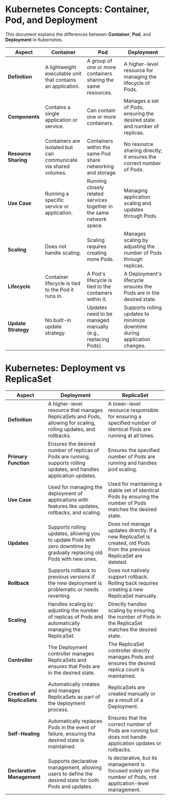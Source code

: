 # Kubernetes Concepts: Container, Pod, and Deployment

This document explains the differences between **Container**, **Pod**, and **Deployment** in Kubernetes.

| **Aspect**              | **Container**                                                   | **Pod**                                                               | **Deployment**                                                           |
|-------------------------|-----------------------------------------------------------------|---------------------------------------------------------------------|---------------------------------------------------------------------------|
| **Definition**           | A lightweight executable unit that contains an application.      | A group of one or more containers sharing the same resources.         | A higher-level resource for managing the lifecycle of Pods.               |
| **Components**           | Contains a single application or service.                       | Can contain one or more containers.                                  | Manages a set of Pods, ensuring the desired state and number of replicas. |
| **Resource Sharing**     | Containers are isolated but can communicate via shared volumes.  | Containers within the same Pod share networking and storage.         | No resource sharing directly; it ensures the correct number of Pods.      |
| **Use Case**             | Running a specific service or application.                      | Running closely related services together in the same network space. | Managing application scaling and updates through Pods.                    |
| **Scaling**              | Does not handle scaling.                                        | Scaling requires creating more Pods.                                 | Manages scaling by adjusting the number of Pods through replicas.         |
| **Lifecycle**            | Container lifecycle is tied to the Pod it runs in.               | A Pod's lifecycle is tied to the containers within it.               | A Deployment's lifecycle ensures the Pods are in the desired state.      |
| **Update Strategy**      | No built-in update strategy.                                    | Updates need to be managed manually (e.g., replacing Pods).           | Supports rolling updates to minimize downtime during application changes. |

# Kubernetes: Deployment vs ReplicaSet

| **Aspect**                | **Deployment**                                                                                                   | **ReplicaSet**                                                                                                    |
|---------------------------|-------------------------------------------------------------------------------------------------------------------|-------------------------------------------------------------------------------------------------------------------|
| **Definition**             | A higher-level resource that manages ReplicaSets and Pods, allowing for scaling, rolling updates, and rollbacks.   | A lower-level resource responsible for ensuring a specified number of identical Pods are running at all times.   |
| **Primary Function**       | Ensures the desired number of replicas of Pods are running, supports rolling updates, and handles application updates. | Ensures the specified number of Pods are running and handles pod scaling.                                         |
| **Use Case**               | Used for managing the deployment of applications with features like updates, rollbacks, and scaling.              | Used for maintaining a stable set of identical Pods by ensuring the number of Pods matches the desired state.    |
| **Updates**                | Supports rolling updates, allowing you to update Pods with zero downtime by gradually replacing old Pods with new ones. | Does not manage updates directly. If a new ReplicaSet is created, old Pods from the previous ReplicaSet are deleted. |
| **Rollback**               | Supports rollback to previous versions if the new deployment is problematic or needs reverting.                 | Does not natively support rollback. Rolling back requires creating a new ReplicaSet manually.                   |
| **Scaling**                | Handles scaling by adjusting the number of replicas of Pods and automatically managing the ReplicaSet.          | Directly handles scaling by ensuring the number of Pods in the ReplicaSet matches the desired state.            |
| **Controller**             | The Deployment controller manages ReplicaSets and ensures that Pods are in the desired state.                    | The ReplicaSet controller directly manages Pods and ensures the desired replica count is maintained.            |
| **Creation of ReplicaSets**| Automatically creates and manages ReplicaSets as part of the deployment process.                                 | ReplicaSets are created manually or as a result of a Deployment.                                                  |
| **Self-Healing**           | Automatically replaces Pods in the event of failure, ensuring the desired state is maintained.                   | Ensures that the correct number of Pods are running but does not handle application updates or rollbacks.         |
| **Declarative Management** | Supports declarative management, allowing users to define the desired state for both Pods and updates.           | Is declarative, but its management is focused solely on the number of Pods, not application-level management.     |

